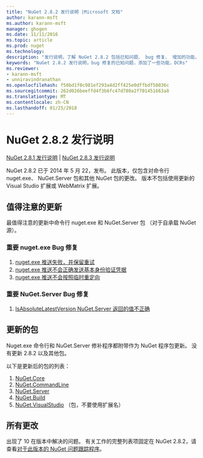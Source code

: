```yaml
---
title: "NuGet 2.8.2 发行说明 |Microsoft 文档"
author: karann-msft
ms.author: karann-msft
manager: ghogen
ms.date: 11/11/2016
ms.topic: article
ms.prod: nuget
ms.technology: 
description: "发行说明，了解 NuGet 2.8.2 包括已知问题、 bug 修复、 增加的功能，以及 DCRs。"
keywords: "NuGet 2.8.2 发行说明，bug 修复的已知问题，添加了一些功能，DCRs"
ms.reviewer:
- karann-msft
- unniravindranathan
ms.openlocfilehash: f50bd1f0c981ef293a4d2ff425e0dffbdf58036c
ms.sourcegitcommit: 262d026beeffd4f3b6fc47d780a2f701451663a8
ms.translationtype: MT
ms.contentlocale: zh-CN
ms.lasthandoff: 01/25/2018
---
```

# <a name="nuget-282-release-notes"></a>NuGet 2.8.2 发行说明

[NuGet 2.8.1 发行说明](../release-notes/nuget-2.8.1.md) | [NuGet 2.8.3 发行说明](../release-notes/nuget-2.8.3.md)

NuGet 2.8.2 已于 2014 年 5 月 22，发布。  此版本，仅包含对命令行 nuget.exe、 NuGet.Server 包和其他 NuGet 包的更改。  版本不包括使用更新的 Visual Studio 扩展或 WebMatrix 扩展。

## <a name="notable-updates"></a>值得注意的更新

最值得注意的更新中命令行 nuget.exe 和 NuGet.Server 包 （对于自承载 NuGet 源）。

### <a name="important-nugetexe-bug-fixes"></a>重要 nuget.exe Bug 修复

1. [nuget.exe 推送失败，并保留重试](https://nuget.codeplex.com/workitem/4000)
1. [nuget.exe 推送不会正确发送基本身份验证凭据](https://nuget.codeplex.com/workitem/4109)
1. [nuget.exe 推送不会按照临时重定向](https://nuget.codeplex.com/workitem/4050)

### <a name="important-nugetserver-bug-fix"></a>重要 NuGet.Server Bug 修复

1. [IsAbsoluteLatestVersion NuGet.Server 返回的值不正确](https://nuget.codeplex.com/workitem/4147)

## <a name="packages-updated"></a>更新的包

Nuget.exe 命令行和 NuGet.Server 修补程序都附带作为 NuGet 程序包更新。  没有更新 2.8.2 以及其他包。

以下是更新后的包的列表：

1. [NuGet.Core](https://www.nuget.org/packages/NuGet.Core/)
1. [NuGet.CommandLine](https://www.nuget.org/packages/NuGet.CommandLine/)
1. [NuGet.Server](https://www.nuget.org/packages/NuGet.Server/)
1. [NuGet.Build](https://www.nuget.org/packages/NuGet.Build/)
1. [NuGet.VisualStudio](https://www.nuget.org/packages/NuGet.VisualStudio/) （包，不要使用扩展名）

## <a name="all-changes"></a>所有更改
出现了 10 在版本中解决的问题。 有关工作的完整列表项固定在 NuGet 2.8.2，请查看[对于此版本的 NuGet 问题跟踪程序](https://nuget.codeplex.com/workitem/list/advanced?keyword=&status=All&type=All&priority=All&release=NuGet%202.8.2&assignedTo=All&component=All&sortField=LastUpdatedDate&sortDirection=Descending&page=0&reasonClosed=All)。
